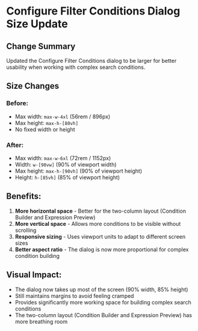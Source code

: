 # Configure Filter Conditions Dialog Size Update

## Change Summary
Updated the Configure Filter Conditions dialog to be larger for better usability when working with complex search conditions.

## Size Changes

### Before:
- Max width: `max-w-4xl` (56rem / 896px)
- Max height: `max-h-[80vh]`
- No fixed width or height

### After:
- Max width: `max-w-6xl` (72rem / 1152px)
- Width: `w-[90vw]` (90% of viewport width)
- Max height: `max-h-[90vh]` (90% of viewport height)
- Height: `h-[85vh]` (85% of viewport height)

## Benefits:
1. **More horizontal space** - Better for the two-column layout (Condition Builder and Expression Preview)
2. **More vertical space** - Allows more conditions to be visible without scrolling
3. **Responsive sizing** - Uses viewport units to adapt to different screen sizes
4. **Better aspect ratio** - The dialog is now more proportional for complex condition building

## Visual Impact:
- The dialog now takes up most of the screen (90% width, 85% height)
- Still maintains margins to avoid feeling cramped
- Provides significantly more working space for building complex search conditions
- The two-column layout (Condition Builder and Expression Preview) has more breathing room